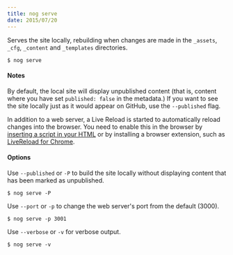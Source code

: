 ```yaml
---
title: nog serve
date: 2015/07/20
---
```


Serves the site locally, rebuilding when changes are made in the `_assets`, `_cfg`, `_content` and `_templates` directories.  

```
$ nog serve
```
#### Notes

By default, the local site will display unpublished content (that is, content where you have set `published: false` in the metadata.) If you want to see the site locally just as it would appear on GitHub, use the `--published` flag.

In addition to a web server, a Live Reload is started to automatically reload changes into the browser. You need to enable this in the browser by [inserting a script in your HTML](https://github.com/livereload/livereload-js) or by installing a browser extension, such as [LiveReload for Chrome](https://chrome.google.com/webstore/detail/livereload/jnihajbhpnppcggbcgedagnkighmdlei).

#### Options

Use `--published` or `-P` to build the site locally without displaying content that has been marked as unpublished. 

```
$ nog serve -P
```


Use `--port` or `-p` to change the web server's port from the default (3000).

```
$ nog serve -p 3001
```


Use `--verbose` or `-v`  for verbose output.

```
$ nog serve -v
```
